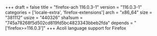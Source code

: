 +++
draft = false
title = "firefox-ach 116.0.3-1"
version = "116.0.3-1"
categories = ['locale-extra', 'firefox-extensions']
arch = "x86_64"
size = "381112"
usize = "440326"
sha1sum = "745a78268f5d502cd819fd5bc4823343bbeb2fda"
depends = "['firefox>=116.0.3']"
+++
Acoli language support for Firefox